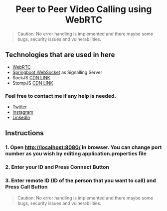 # <h1 style="text-align:center">Peer to Peer Video Calling using WebRTC</h1>
>Caution: No error handling is implemented and there maybe some bugs, security issues and vulnerabilities.

## Technologies that are used in here


<ul>
    <li><a href="https://webrtc.org/"> WebRTC</a></li>
    <li><a href="https://spring.io/guides/gs/messaging-stomp-websocket/">Springboot WebSocket</a> as Signalling Server</li>
    <li> SockJS <a href="https://cdnjs.com/libraries/sockjs-client">CDN LINK</a> </li>
    <li> StompJS <a href="https://cdnjs.com/libraries/stomp.js">CDN LINK</a> </li>
</ul>

### Feel free to contact me if any help is needed.
<ul>
    <li><a href="https://twitter.com/Heshantk">Twitter</a></li>
    <li><a href="https://www.instagram.com/heshan_thenura/">Instagram</a></li>
    <li><a href="https://www.linkedin.com/in/heshanthenura">LinkedIn</a></li>
</ul>

## Instructions
### 1. Open [http://localhost:8080/](http://localhost:8080) in browser. You can change port number as you wish by editing application.properties file
### 2. Enter your ID and Press Connect Button
### 3. Enter remote ID (ID of the person that you want to call) and Press Call Button
>Caution: No error handling is implemented and there maybe some bugs, security issues and vulnerabilities. 

